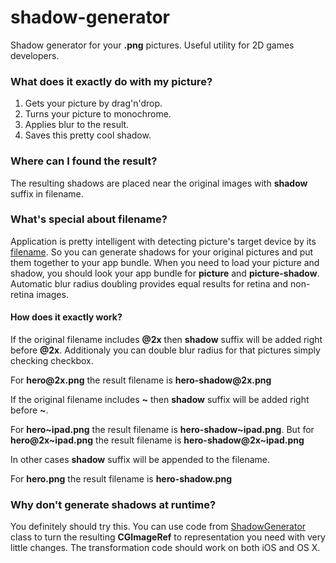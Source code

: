 shadow-generator
================

Shadow generator for your **.png** pictures. Useful utility for 2D games developers.

### What does it exactly do with my picture?

1. Gets your picture by drag'n'drop.
2. Turns your picture to monochrome.
3. Applies blur to the result.
4. Saves this pretty cool shadow.

### Where can I found the result?

The resulting shadows are placed near the original images with **shadow** suffix in filename.

### What's special about filename?

Application is pretty intelligent with detecting picture's target device by its [filename](http://stackoverflow.com/a/19475728/1322703).
So you can generate shadows for your original pictures and put them together to your app bundle.
When you need to load your picture and shadow, you should look your app bundle for **picture** and **picture-shadow**. Automatic blur radius doubling provides equal results for retina and non-retina images.

#### How does it exactly work?

If the original filename includes **@2x** then **shadow** suffix will be added right before **@2x**.
Additionaly you can double blur radius for that pictures simply checking checkbox.

For **hero@2x<span></span>.png** the result filename is **hero-shadow@2x<span></span>.png**

If the original filename includes **~** then **shadow** suffix will be added right before **~**.

For **hero~ipad.png** the result filename is **hero-shadow~ipad.png**. But for **hero@2x~ipad.png** the result filename is **hero-shadow@2x~ipad.png**

In other cases **shadow** suffix will be appended to the filename.

For **hero.png** the result filename is **hero-shadow.png**


### Why don't generate shadows at runtime?

You definitely should try this. You can use code from [ShadowGenerator](https://github.com/win2l/shadow-generator/blob/master/ShadowGenerator/ShadowGenerator.m) class to turn the resulting **CGImageRef** to representation you need with very little changes. The transformation code should work on both iOS and OS X. 
